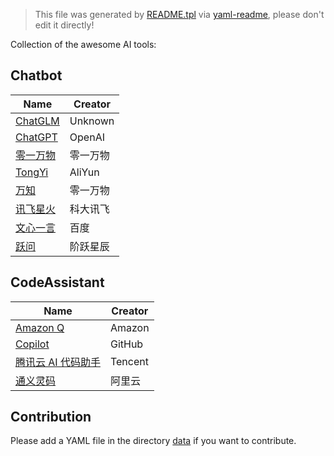 > This file was generated by [README.tpl](README.tpl) via [yaml-readme](https://github.com/LinuxSuRen/yaml-readme), please don't edit it directly!


Collection of the awesome AI tools:

## Chatbot

| Name | Creator |
|---|---|
| [ChatGLM](https://chatglm.cn/) | Unknown |
| [ChatGPT](https://chat.openai.com/) | OpenAI |
| [零一万物](https://platform.lingyiwanwu.com/playground) | 零一万物 |
| [TongYi](https://www.tongyi.com/) | AliYun |
| [万知](https://www.wanzhi.com/) | 零一万物 |
| [讯飞星火](https://xinghuo.xfyun.cn/) | 科大讯飞 |
| [文心一言](https://yiyan.baidu.com/) | 百度 |
| [跃问](https://yuewen.cn/chats/) | 阶跃星辰 |


## CodeAssistant

| Name | Creator |
|---|---|
| [Amazon Q](https://www.amazon.com/q/) | Amazon |
| [Copilot](https://github.com/features/copilot) | GitHub |
| [腾讯云 AI 代码助手](https://cloud.tencent.com/product/acc) | Tencent |
| [通义灵码](https://www.tongyilingma.com/) | 阿里云 |


## Contribution
Please add a YAML file in the directory [data](data) if you want to contribute.
